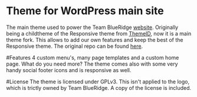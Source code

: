 Theme for WordPress main site
===================================
The main theme used to power the Team BlueRidge [website]. Originally being a childtheme of the Responsive theme from [ThemeID], now it is a main theme fork.
This allows to add our own features and keep the best of the Responsive theme. The original repo can be found [here].

#Features
4 custom menu's, many page templates and a custom home page. What do you need more? The theme comes also with some very handy social footer icons and is responsive as well.


#License
The theme is licensed under GPLv3. This isn't applied to the logo, which is trictly owned by Team BlueRidge. A copy of the license is included.

[ThemeID]: http://themeid.com/responsive-theme/
[website]: http://teamblueridge.org
[here]: https://github.com/cyberchimps/responsive-theme